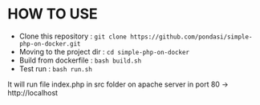 # HOW TO USE

- Clone this repository : `git clone https://github.com/pondasi/simple-php-on-docker.git`
- Moving to the project dir : `cd simple-php-on-docker`
- Build from dockerfile : `bash build.sh`
- Test run : `bash run.sh`

It will run file index.php in src folder on apache server in port 80 -> http://localhost
